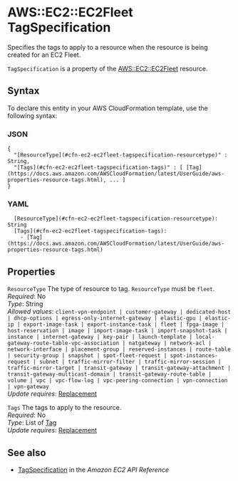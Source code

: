 # AWS::EC2::EC2Fleet TagSpecification<a name="aws-properties-ec2-ec2fleet-tagspecification"></a>

Specifies the tags to apply to a resource when the resource is being created for an EC2 Fleet\.

 `TagSpecification` is a property of the [ AWS::EC2::EC2Fleet](https://docs.aws.amazon.com/AWSCloudFormation/latest/UserGuide/aws-resource-ec2-ec2fleet.html) resource\.

## Syntax<a name="aws-properties-ec2-ec2fleet-tagspecification-syntax"></a>

To declare this entity in your AWS CloudFormation template, use the following syntax:

### JSON<a name="aws-properties-ec2-ec2fleet-tagspecification-syntax.json"></a>

```
{
  "[ResourceType](#cfn-ec2-ec2fleet-tagspecification-resourcetype)" : String,
  "[Tags](#cfn-ec2-ec2fleet-tagspecification-tags)" : [ [Tag](https://docs.aws.amazon.com/AWSCloudFormation/latest/UserGuide/aws-properties-resource-tags.html), ... ]
}
```

### YAML<a name="aws-properties-ec2-ec2fleet-tagspecification-syntax.yaml"></a>

```
  [ResourceType](#cfn-ec2-ec2fleet-tagspecification-resourcetype): String
  [Tags](#cfn-ec2-ec2fleet-tagspecification-tags): 
    - [Tag](https://docs.aws.amazon.com/AWSCloudFormation/latest/UserGuide/aws-properties-resource-tags.html)
```

## Properties<a name="aws-properties-ec2-ec2fleet-tagspecification-properties"></a>

`ResourceType`  <a name="cfn-ec2-ec2fleet-tagspecification-resourcetype"></a>
The type of resource to tag\. `ResourceType` must be `fleet`\.  
*Required*: No  
*Type*: String  
*Allowed values*: `client-vpn-endpoint | customer-gateway | dedicated-host | dhcp-options | egress-only-internet-gateway | elastic-gpu | elastic-ip | export-image-task | export-instance-task | fleet | fpga-image | host-reservation | image | import-image-task | import-snapshot-task | instance | internet-gateway | key-pair | launch-template | local-gateway-route-table-vpc-association | natgateway | network-acl | network-interface | placement-group | reserved-instances | route-table | security-group | snapshot | spot-fleet-request | spot-instances-request | subnet | traffic-mirror-filter | traffic-mirror-session | traffic-mirror-target | transit-gateway | transit-gateway-attachment | transit-gateway-multicast-domain | transit-gateway-route-table | volume | vpc | vpc-flow-log | vpc-peering-connection | vpn-connection | vpn-gateway`  
*Update requires*: [Replacement](https://docs.aws.amazon.com/AWSCloudFormation/latest/UserGuide/using-cfn-updating-stacks-update-behaviors.html#update-replacement)

`Tags`  <a name="cfn-ec2-ec2fleet-tagspecification-tags"></a>
The tags to apply to the resource\.  
*Required*: No  
*Type*: List of [Tag](https://docs.aws.amazon.com/AWSCloudFormation/latest/UserGuide/aws-properties-resource-tags.html)  
*Update requires*: [Replacement](https://docs.aws.amazon.com/AWSCloudFormation/latest/UserGuide/using-cfn-updating-stacks-update-behaviors.html#update-replacement)

## See also<a name="aws-properties-ec2-ec2fleet-tagspecification--seealso"></a>
+  [ TagSpecification](https://docs.aws.amazon.com/AWSEC2/latest/APIReference/API_TagSpecification.html) in the *Amazon EC2 API Reference*